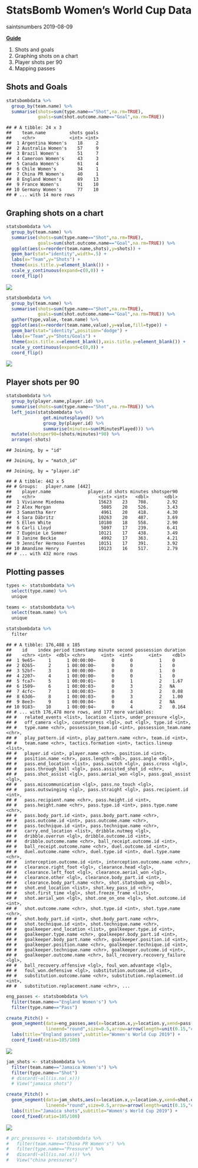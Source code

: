 StatsBomb Women’s World Cup Data
================
saintsnumbers
2019-08-09

[**Guide**](http://statsbomb.com/wp-content/uploads/2019/07/Using-StatsBomb-Data-In-R-English.pdf)

1.  Shots and goals
2.  Graphing shots on a chart
3.  Player shots per 90
4.  Mapping passes

## Shots and Goals

``` r
statsbombdata %>%
  group_by(team.name) %>%
  summarise(shots=sum(type.name=="Shot",na.rm=TRUE),
            goals=sum(shot.outcome.name=="Goal",na.rm=TRUE))
```

    ## # A tibble: 24 x 3
    ##    team.name         shots goals
    ##    <chr>             <int> <int>
    ##  1 Argentina Women's    18     2
    ##  2 Australia Women's    57     9
    ##  3 Brazil Women's       51     7
    ##  4 Cameroon Women's     43     3
    ##  5 Canada Women's       61     4
    ##  6 Chile Women's        34     1
    ##  7 China PR Women's     40     1
    ##  8 England Women's      89    13
    ##  9 France Women's       91    10
    ## 10 Germany Women's      77    10
    ## # ... with 14 more rows

## Graphing shots on a chart

``` r
statsbombdata %>%
  group_by(team.name) %>%
  summarise(shots=sum(type.name=="Shot",na.rm=TRUE),
            goals=sum(shot.outcome.name=="Goal",na.rm=TRUE)) %>%
  ggplot(aes(x=reorder(team.name,shots),y=shots)) +
  geom_bar(stat="identity",width=.5) +
  labs(x="Team",y="Shots") +
  theme(axis.title.y=element_blank()) +
  scale_y_continuous(expand=c(0,0)) +
  coord_flip()
```

![](statsbomb_files/figure-gfm/data%20to%20chart-1.png)<!-- -->

``` r
statsbombdata %>%
  group_by(team.name) %>%
  summarise(shots=sum(type.name=="Shot",na.rm=TRUE),
            goals=sum(shot.outcome.name=="Goal",na.rm=TRUE)) %>%
  gather(type,value,-team.name) %>%
  ggplot(aes(x=reorder(team.name,value),y=value,fill=type)) +
  geom_bar(stat="identity",position="dodge") +
  labs(x="Team",y="Shots/Goals") +
  theme(axis.title.x=element_blank(),axis.title.y=element_blank()) +
  scale_y_continuous(expand=c(0,0)) +
  coord_flip()
```

![](statsbomb_files/figure-gfm/data%20to%20chart-2.png)<!-- -->

## Player shots per 90

``` r
statsbombdata %>%
  group_by(player.name,player.id) %>%
  summarise(shots=sum(type.name=="Shot",na.rm=TRUE)) %>%
  left_join(statsbombdata %>%
              get.minutesplayed() %>%
              group_by(player.id) %>%
              summarise(minutes=sum(MinutesPlayed))) %>%
  mutate(shotsper90=(shots/minutes)*90) %>%
  arrange(-shots)
```

    ## Joining, by = "id"

    ## Joining, by = "match_id"

    ## Joining, by = "player.id"

    ## # A tibble: 442 x 5
    ## # Groups:   player.name [442]
    ##    player.name              player.id shots minutes shotsper90
    ##    <chr>                        <int> <int>   <dbl>      <dbl>
    ##  1 Vivianne Miedema             15623    23    708.       2.92
    ##  2 Alex Morgan                   5085    20    526.       3.43
    ##  3 Samantha Kerr                 4961    20    418.       4.30
    ##  4 Sara Däbritz                 10263    20    487.       3.69
    ##  5 Ellen White                  10180    18    558.       2.90
    ##  6 Carli Lloyd                   5097    17    239.       6.41
    ##  7 Eugénie Le Sommer            10121    17    438.       3.49
    ##  8 Janine Beckie                 4992    17    363.       4.21
    ##  9 Jennifer Hermoso Fuentes     10151    17    391.       3.92
    ## 10 Amandine Henry               10123    16    517.       2.79
    ## # ... with 432 more rows

## Plotting passes

``` r
types <- statsbombdata %>%
  select(type.name) %>%
  unique

teams <- statsbombdata %>%
  select(team.name) %>%
  unique

statsbombdata %>%
  filter
```

    ## # A tibble: 176,488 x 185
    ##    id    index period timestamp minute second possession duration
    ##    <chr> <int>  <dbl> <chr>      <int>  <int>      <int>    <dbl>
    ##  1 9e65~     1      1 00:00:00~      0      0          1    0    
    ##  2 0265~     2      1 00:00:00~      0      0          1    0    
    ##  3 52bf~     3      1 00:00:00~      0      0          1    0    
    ##  4 2207~     4      1 00:00:00~      0      0          1    0    
    ##  5 fca7~     5      1 00:00:01~      0      1          2    1.67 
    ##  6 1509~     6      1 00:00:03~      0      3          2   NA    
    ##  7 4cfc~     7      1 00:00:03~      0      3          2    0.08 
    ##  8 63d6~     8      1 00:00:03~      0      3          2    1.00 
    ##  9 8ee3~     9      1 00:00:04~      0      4          2   NA    
    ## 10 9183~    10      1 00:00:04~      0      4          2    0.164
    ## # ... with 176,478 more rows, and 177 more variables:
    ## #   related_events <list>, location <list>, under_pressure <lgl>,
    ## #   off_camera <lgl>, counterpress <lgl>, out <lgl>, type.id <int>,
    ## #   type.name <chr>, possession_team.id <int>, possession_team.name <chr>,
    ## #   play_pattern.id <int>, play_pattern.name <chr>, team.id <int>,
    ## #   team.name <chr>, tactics.formation <int>, tactics.lineup <list>,
    ## #   player.id <int>, player.name <chr>, position.id <int>,
    ## #   position.name <chr>, pass.length <dbl>, pass.angle <dbl>,
    ## #   pass.end_location <list>, pass.switch <lgl>, pass.cross <lgl>,
    ## #   pass.through_ball <lgl>, pass.assisted_shot_id <chr>,
    ## #   pass.shot_assist <lgl>, pass.aerial_won <lgl>, pass.goal_assist <lgl>,
    ## #   pass.miscommunication <lgl>, pass.no_touch <lgl>,
    ## #   pass.outswinging <lgl>, pass.straight <lgl>, pass.recipient.id <int>,
    ## #   pass.recipient.name <chr>, pass.height.id <int>,
    ## #   pass.height.name <chr>, pass.type.id <int>, pass.type.name <chr>,
    ## #   pass.body_part.id <int>, pass.body_part.name <chr>,
    ## #   pass.outcome.id <int>, pass.outcome.name <chr>,
    ## #   pass.technique.id <int>, pass.technique.name <chr>,
    ## #   carry.end_location <list>, dribble.nutmeg <lgl>,
    ## #   dribble.overrun <lgl>, dribble.outcome.id <int>,
    ## #   dribble.outcome.name <chr>, ball_receipt.outcome.id <int>,
    ## #   ball_receipt.outcome.name <chr>, duel.outcome.id <int>,
    ## #   duel.outcome.name <chr>, duel.type.id <int>, duel.type.name <chr>,
    ## #   interception.outcome.id <int>, interception.outcome.name <chr>,
    ## #   clearance.right_foot <lgl>, clearance.head <lgl>,
    ## #   clearance.left_foot <lgl>, clearance.aerial_won <lgl>,
    ## #   clearance.other <lgl>, clearance.body_part.id <int>,
    ## #   clearance.body_part.name <chr>, shot.statsbomb_xg <dbl>,
    ## #   shot.end_location <list>, shot.key_pass_id <chr>,
    ## #   shot.first_time <lgl>, shot.freeze_frame <list>,
    ## #   shot.aerial_won <lgl>, shot.one_on_one <lgl>, shot.outcome.id <int>,
    ## #   shot.outcome.name <chr>, shot.type.id <int>, shot.type.name <chr>,
    ## #   shot.body_part.id <int>, shot.body_part.name <chr>,
    ## #   shot.technique.id <int>, shot.technique.name <chr>,
    ## #   goalkeeper.end_location <list>, goalkeeper.type.id <int>,
    ## #   goalkeeper.type.name <chr>, goalkeeper.body_part.id <int>,
    ## #   goalkeeper.body_part.name <chr>, goalkeeper.position.id <int>,
    ## #   goalkeeper.position.name <chr>, goalkeeper.technique.id <int>,
    ## #   goalkeeper.technique.name <chr>, goalkeeper.outcome.id <int>,
    ## #   goalkeeper.outcome.name <chr>, ball_recovery.recovery_failure <lgl>,
    ## #   ball_recovery.offensive <lgl>, foul_won.advantage <lgl>,
    ## #   foul_won.defensive <lgl>, substitution.outcome.id <int>,
    ## #   substitution.outcome.name <chr>, substitution.replacement.id <int>,
    ## #   substitution.replacement.name <chr>, ...

``` r
eng_passes <- statsbombdata %>%
  filter(team.name=="England Women's") %>%
  filter(type.name=="Pass")

create_Pitch() +
  geom_segment(data=eng_passes,aes(x=location.x,y=location.y,xend=pass.end_location.x,yend=pass.end_location.y),
               lineend="round",size=0.5,arrow=arrow(length=unit(0.15,"cm"))) +
  labs(title="England passes",subtitle="Women's World Cup 2019") +
  coord_fixed(ratio=105/100)
```

![](statsbomb_files/figure-gfm/plotting%20passes-1.png)<!-- -->

``` r
jam_shots <- statsbombdata %>%
  filter(team.name=="Jamaica Women's") %>%
  filter(type.name=="Shot")
  # discard(~all(is.na(.x)))
  # View("jamaica shots")

create_Pitch() +
  geom_segment(data=jam_shots,aes(x=location.x,y=location.y,xend=shot.end_location.x,yend=shot.end_location.y),
               lineend="round",size=0.5,arrow=arrow(length=unit(0.15,"cm"))) +
  labs(title="Jamaica shots",subtitle="Women's World Cup 2019") +
  coord_fixed(ratio=105/100)
```

![](statsbomb_files/figure-gfm/plotting%20shots-1.png)<!-- -->

``` r
# prc_pressures <- statsbombdata %>%
#   filter(team.name=="China PR Women's") %>%
#   filter(type.name=="Pressure") %>%
#   discard(~all(is.na(.x))) %>%
#   View("china pressures")
```
